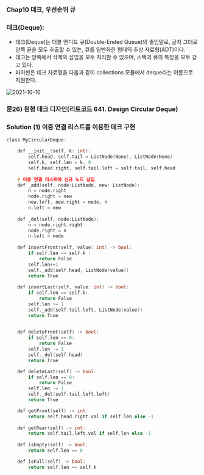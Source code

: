 ### Chap10 데크, 우선순위 큐

### 데크(Deque):
- 데크(Deque)는 더블 엔디드 큐(Double-Ended Queue)의 줄임말로, 글자 그대로 양쪽 끝을 모두 추출할 수 있는, 큐를 일반화한 형태의 추상 자료형(ADT)이다.
- 데크는 양쪽에서 삭제와 삽입을 모두 처리할 수 있으며, 스택과 큐의 특징을 모두 갖고 있다.
- 파이썬은 데크 자료형을 다음과 같이 collections 모듈에서 deque라는 이름으로 지원한다.

![2021-10-10](https://user-images.githubusercontent.com/74478432/136664251-81caca15-24b3-45db-a041-0e2615613c36.png)


### 문26) 원형 데크 디자인(리트코드 641. Design Circular Deque)

### Solution (1) 이중 연결 리스트를 이용한 데크 구현

```c 
class MyCircularDeque:

    def __init__(self, k: int):
        self.head, self.tail = ListNode(None), ListNode(None)
        self.k, self.len = k, 0
        self.head.right, self.tail.left = self.tail, self.head
        
    # 이중 연결 리스트에 신규 노드 삽입    
    def _add(self, node:ListNode, new: ListNode):
        n = node.right
        node.right = new
        new.left, new.right = node, n
        n.left = new
    
    def _del(self, node:ListNode):
        n = node.right.right
        node.right = n
        n.left = node
        
    def insertFront(self, value: int) -> bool:
        if self.len == self.k :
            return False
        self.len+=1
        self._add(self.head, ListNode(value))
        return True 
        
    def insertLast(self, value: int) -> bool:
        if self.len == self.k:
            return False
        self.len += 1
        self._add(self.tail.left, ListNode(value))
        return True
        

    def deleteFront(self) -> bool:
        if self.len == 0:
            return False
        self.len -= 1
        self._del(self.head)
        return True

    def deleteLast(self) -> bool:
        if self.len == 0:
            return False
        self.len -= 1
        self._del(self.tail.left.left)
        return True

    def getFront(self) -> int:
        return self.head.right.val if self.len else -1
        
    def getRear(self) -> int:
        return self.tail.left.val if self.len else -1
        
    def isEmpty(self) -> bool:
        return self.len == 0

    def isFull(self) -> bool:
        return self.len == self.k


```



